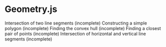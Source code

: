 Geometry.js
===========

Intersection of two line segments (incomplete)
Constructing a simple polygon (incomplete)
Finding the convex hull (incomplete)
Finding a closest pair of points (incomplete)
Intersection of horizontal and vertical line segments (incomplete)
